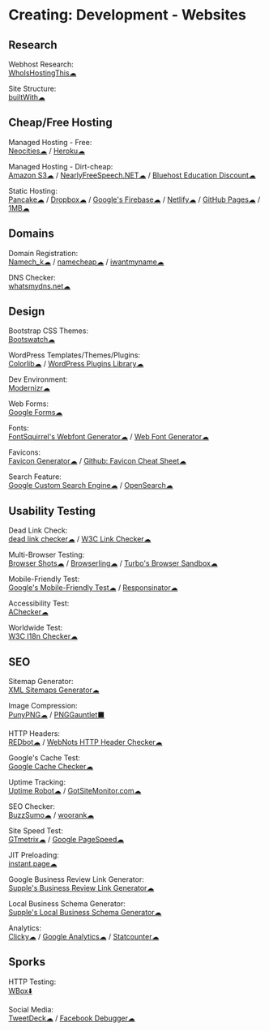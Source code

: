 # Creating: Development - Websites

## Research

Webhost Research:  
	[WhoIsHostingThis☁](https://www.whoishostingthis.com/)

Site Structure:  
	[builtWith☁](https://builtwith.com/)

## Cheap/Free Hosting

Managed Hosting - Free:  
	[Neocities☁](https://neocities.org/) / 
	[Heroku☁](https://www.heroku.com/)

Managed Hosting - Dirt-cheap:  
	[Amazon S3☁](https://aws.amazon.com/s3/) / 
	[NearlyFreeSpeech.NET☁](https://www.nearlyfreespeech.net/) / 
	[Bluehost Education Discount☁](https://www.bluehost.com/special/educationspecial)

Static Hosting:  
	[Pancake☁](https://www.pancake.io/) / 
	[Dropbox☁](https://www.dropbox.com/) / 
	[Google's Firebase☁](https://firebase.google.com/) / 
	[Netlify☁](https://app.netlify.com/) / 
	[GitHub Pages☁](https://pages.github.com/) / 
	[1MB☁](https://1mb.site/)

## Domains

Domain Registration:  
	[Namech_k☁](https://namechk.com/) / 
	[namecheap☁](https://www.namecheap.com/) / 
	[iwantmyname☁](https://iwantmyname.com/)

DNS Checker:  
	[whatsmydns.net☁](https://www.whatsmydns.net/)

## Design

Bootstrap CSS Themes:  
	[Bootswatch☁](https://bootswatch.com/)

WordPress Templates/Themes/Plugins:  
	[Colorlib☁](https://colorlib.com/wp/templates/) / 
	[WordPress Plugins Library☁](https://wordpress.org/plugins/)

Dev Environment:  
	[Modernizr☁](https://modernizr.com/)

Web Forms:  
	[Google Forms☁](http://forms.google.com/)

Fonts:  
	[FontSquirrel's Webfont Generator☁](https://www.fontsquirrel.com/) / 
	[Web Font Generator☁](https://www.web-font-generator.com/)

Favicons:  
	[Favicon Generator☁](https://realfavicongenerator.net/) / 
	[Github: Favicon Cheat Sheet☁](http://github.com/audreyr/favicon-cheat-sheet)

Search Feature:  
	[Google Custom Search Engine☁](https://cse.google.com/cse/) / 
	[OpenSearch☁](http://www.opensearch.org/Home)

## Usability Testing

Dead Link Check:  
	[dead link checker☁](https://www.deadlinkchecker.com/) / 
	[W3C Link Checker☁](https://validator.w3.org/checklink)

Multi-Browser Testing:  
	[Browser Shots☁](http://browsershots.org/) / 
	[Browserling☁](https://www.browserling.com/) / 
	[Turbo's Browser Sandbox☁](https://turbo.net/browsers)

Mobile-Friendly Test:  
	[Google's Mobile-Friendly Test☁](https://search.google.com/test/mobile-friendly) / 
	[Responsinator☁](https://www.responsinator.com/)

Accessibility Test:  
	[AChecker☁](https://achecker.ca/)

Worldwide Test:  
	[W3C I18n Checker☁](https://validator.w3.org/i18n-checker/)

## SEO

Sitemap Generator:  
	[XML Sitemaps Generator☁](https://www.xml-sitemaps.com/)

Image Compression:  
	[PunyPNG☁](http://punypng.com/) / 
	[PNGGauntlet⬛](https://pnggauntlet.com/)

HTTP Headers:  
	[REDbot☁](https://redbot.org/) / 
	[WebNots HTTP Header Checker☁](https://www.webnots.com/seo-tools/http-header-checker/)

Google's Cache Test:  
	[Google Cache Checker☁](https://www.webnots.com/seo-tools/google-cache-checker)

Uptime Tracking:  
	[Uptime Robot☁](https://uptimerobot.com/) / 
	[GotSiteMonitor.com☁](https://www.gotsitemonitor.com/)

SEO Checker:  
	[BuzzSumo☁](https://app.buzzsumo.com/) / 
	[woorank☁](https://www.woorank.com/)

Site Speed Test:  
	[GTmetrix☁](https://gtmetrix.com) / 
	[Google PageSpeed☁](https://developers.google.com/speed/pagespeed/insights/)

JIT Preloading:  
	[instant.page☁](https://instant.page/)

Google Business Review Link Generator:  
	[Supple's Business Review Link Generator☁](https://supple.com.au/tools/google-review-link-generator/)

Local Business Schema Generator:  
	[Supple's Local Business Schema Generator☁](https://supple.com.au/tools/local-business-schema-generator/)

Analytics:  
	[Clicky☁](https://clicky.com/) / 
	[Google Analytics☁](https://analytics.google.com/) / 
	[Statcounter☁](https://statcounter.com/)

## Sporks

HTTP Testing:  
	[WBox⬇️](http://www.hping.org/wbox/)

Social Media:  
	[TweetDeck☁](https://tweetdeck.twitter.com/) / 
	[Facebook Debugger☁](https://developers.facebook.com/tools/debug/)

